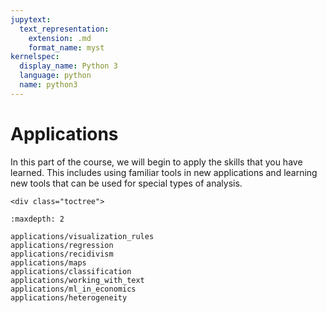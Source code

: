 ```yaml
---
jupytext:
  text_representation:
    extension: .md
    format_name: myst
kernelspec:
  display_name: Python 3
  language: python
  name: python3
---
```


# Applications

In this part of the course, we will begin to apply the skills that you have learned. This
includes using familiar tools in new applications and learning new tools that can be used for
special types of analysis.

```{raw} html
<div class="toctree">
```

```{toctree}
:maxdepth: 2

applications/visualization_rules
applications/regression
applications/recidivism
applications/maps
applications/classification
applications/working_with_text
applications/ml_in_economics
applications/heterogeneity
```

